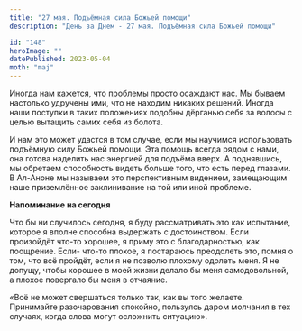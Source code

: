 ```yaml
---
title: "27 мая. Подъёмная сила Божьей помощи"
description: "День за Днем - 27 мая. Подъёмная сила Божьей помощи"

id: "148"
heroImage: ""
datePublished: 2023-05-04
moth: "maj"
---
```


Иногда нам кажется, что проблемы просто осаждают нас. Мы бываем настолько
удручены ими, что не находим никаких решений. Иногда наши поступки в таких
положениях подобны дёрганью себя за волосы с целью вытащить самих себя из
болота.

И нам это может удастся в том случае, если мы научимся использовать подъёмную
силу Божьей помощи. Эта помощь всегда рядом с нами, она готова наделить нас
энергией для подъёма вверх. А поднявшись, мы обретаем способность видеть
больше того, что есть перед глазами. В Ал-Аноне мы называем это перспективным
видением, замещающим наше приземлённое заклинивание на той или иной проблеме.

**Напоминание на сегодня**

Что бы ни случилось сегодня, я буду рассматривать это как испытание, которое я
вполне способна выдержать с достоинством. Если произойдёт что-то хорошее, я
приму это с благодарностью, как поощрение. Если- что-то плохое, я постараюсь
преодолеть это, помня о том, что всё пройдёт, если я не позволю плохому
одолеть меня. Я не допущу, чтобы хорошее в моей жизни делало бы меня
самодовольной, а плохое повергало бы меня в отчаяние.

«Всё не может свершаться только так, как вы того желаете. Принимайте
разочарования спокойно, пользуясь даром молчания в тех случаях, когда слова
могут осложнить ситуацию».
